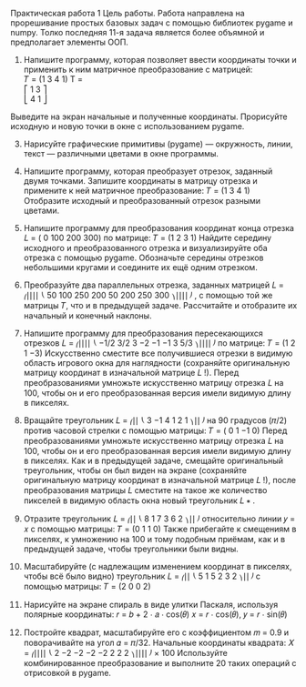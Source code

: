 Практическая работа 1
Цель работы. Работа направлена на прорешивание простых базовых задач с помощью библиотек pygame и numpy.
Толко последняя 11-я задача является более объямной и предполагает элементы ООП.

1. Напишите программу, которая позволяет ввести координаты точки и применить к ним матричное преобразование с матрицей:  
𝑇 = (1 3
     4 1)
T =    
⎡ 1  3 ⎤  
⎣ 4  1 ⎦  




Выведите на экран начальные и полученные координаты. Прорисуйте исходную и новую точки в окне с использованием pygame.

3. Нарисуйте графические примитивы (pygame) — окружность, линии, текст — различными цветами в окне программы.

4. Напишите программу, которая преобразует отрезок, заданный двумя точками. Запишите координаты в матрицу
отрезка и примените к ней матричное преобразование:
𝑇 = (1 3
4 1)
Отобразите исходный и преобразованный отрезок разными цветами.

5. Напишите программу для преобразования координат конца отрезка
𝐿 = ( 0 100
200 300)
по матрице:
𝑇 = (1 2
3 1)
Найдите середину исходного и преобразованного отрезка и визуализируйте оба отрезка с помощью pygame. Обозначьте середины отрезков небольшими кругами и соедините их ещё одним отрезком.

6. Преобразуйте два параллельных отрезка, заданных матрицей
𝐿 =
⎛⎜⎜⎜⎜
⎝
50 100
250 200
50 200
250 300
⎞⎟⎟⎟⎟
⎠
,
с помощью той же матрицы 𝑇, что и в предыдущей задаче. Рассчитайте и отобразите их начальный и конечный наклоны.

7. Напишите программу для преобразования пересекающихся отрезков
𝐿 =
⎛⎜⎜⎜⎜
⎝
−1/2 3/2
3 −2
−1 −1
3 5/3
⎞⎟⎟⎟⎟
⎠
по матрице:
𝑇 = (1 2
1 −3)
Искусственно сместите все получившиеся отрезки в видимую область игрового окна для наглядности (сохраняйте оригинальную матрицу координат в изначальной матрице 𝐿 !). Перед преобразованиями умножьте искусственно
матрицу отрезка 𝐿 на 100, чтобы он и его преобразованная версия имели видимую длину в пикселях.

8. Вращайте треугольник
𝐿 = ⎛⎜⎜
⎝
3 −1
4 1
2 1
⎞⎟⎟
⎠
на 90 градусов (𝜋/2) против часовой стрелки с помощью матрицы:
𝑇 = ( 0 1
−1 0)
Перед преобразованиями умножьте искусственно матрицу отрезка 𝐿 на 100, чтобы он и его преобразованная версия
имели видимую длину в пикселях. Как и в предыдущей задаче, смещайте оригинальный треугольник, чтобы он был
виден на экране (сохраняйте оригинальную матрицу координат в изначальной матрице 𝐿 !), после преобразования
матрицы 𝐿 сместите на такое же количество пикселей в видимую область окна новый треугольник 𝐿
∗
.

9. Отразите треугольник
𝐿 = ⎛⎜⎜
⎝
8 1
7 3
6 2
⎞⎟⎟
⎠
относительно линии 𝑦 = 𝑥 с помощью матрицы:
𝑇 = (0 1
1 0)
Также прибегайте к смещениям в пикселях, к умножению на 100 и тому подобным приёмам, как и в предыдущей
задаче, чтобы треугольники были видны.

10. Масштабируйте (с надлежащим изменением координат в пикселях, чтобы всё было видно) треугольник
𝐿 = ⎛⎜⎜
⎝
5 1
5 2
3 2
⎞⎟⎟
⎠
с помощью матрицы:
𝑇 = (2 0
0 2)

11. Нарисуйте на экране спираль в виде улитки Паскаля, используя полярные координаты:
𝑟 = 𝑏 + 2 ⋅ 𝑎 ⋅ cos(𝜃)
𝑥 = 𝑟 ⋅ cos(𝜃), 𝑦 = 𝑟 ⋅ sin(𝜃)

12. Постройте квадрат, масштабируйте его с коэффициентом 𝑚 = 0.9 и поворачивайте на угол 𝛼 = 𝜋/32. Начальные координаты квадрата:
𝑋 =
⎛⎜⎜⎜⎜
⎝
2 −2
−2 −2
−2 2
2 2
⎞⎟⎟⎟⎟
⎠
× 100
Используйте комбинированное преобразование и выполните 20 таких операций с отрисовкой в pygame.
